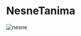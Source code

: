 # NesneTanima
![nesne](https://user-images.githubusercontent.com/78691060/184219215-2a1fa0fc-3c17-4420-beef-fc88cbe1b22d.png)
